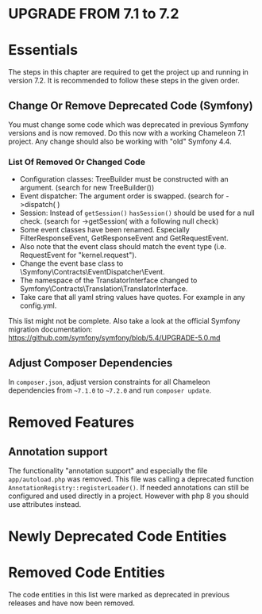 UPGRADE FROM 7.1 to 7.2
=======================

# Essentials

The steps in this chapter are required to get the project up and running in version 7.2.
It is recommended to follow these steps in the given order.

## Change Or Remove Deprecated Code (Symfony)

You must change some code which was deprecated in previous Symfony versions and is now removed. Do this now with a working
Chameleon 7.1 project. Any change should also be working with "old" Symfony 4.4.

### List Of Removed Or Changed Code

- Configuration classes: TreeBuilder must be constructed with an argument. (search for new TreeBuilder())
- Event dispatcher: The argument order is swapped. (search for ->dispatch( )
- Session: Instead of `getSession()` `hasSession()` should be used for a null check. (search for ->getSession( with a following null check)
- Some event classes have been renamed. Especially FilterResponseEvent, GetResponseEvent and GetRequestEvent.
- Also note that the event class should match the event type (i.e. RequestEvent for "kernel.request").
- Change the event base class to \Symfony\Contracts\EventDispatcher\Event.
- The namespace of the TranslatorInterface changed to Symfony\Contracts\Translation\TranslatorInterface.
- Take care that all yaml string values have quotes. For example in any config.yml.

This list might not be complete. Also take a look at the official Symfony migration documentation:
https://github.com/symfony/symfony/blob/5.4/UPGRADE-5.0.md


## Adjust Composer Dependencies

In `composer.json`, adjust version constraints for all Chameleon dependencies from `~7.1.0` to `~7.2.0` and run
`composer update`.

# Removed Features

## Annotation support

The functionality "annotation support" and especially the file `app/autoload.php` was removed. This file was calling a
deprecated function `AnnotationRegistry::registerLoader()`. If needed annotations can still be configured and used
directly in a project.
However with php 8 you should use attributes instead.

# Newly Deprecated Code Entities
# Removed Code Entities

The code entities in this list were marked as deprecated in previous releases and have now been removed.

